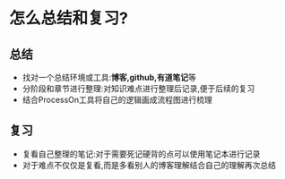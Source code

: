 # 怎么总结和复习?
## 总结
* 找对一个总结环境或工具:**博客,github,有道笔记**等
* 分阶段和章节进行整理:对知识难点进行整理后记录,便于后续的复习
* 结合ProcessOn工具将自己的逻辑画成流程图进行梳理
## 复习
* 复看自己整理的笔记:对于需要死记硬背的点可以使用笔记本进行记录
* 对于难点不仅仅是复看,而是多看别人的博客理解结合自己的理解再次总结